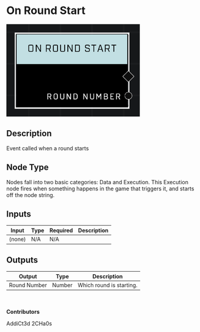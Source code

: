# On Round Start
![](../../../.gitbook/assets/on-round-start.png)
## Description
Event called when a round starts

## Node Type
Nodes fall into two basic categories: Data and Execution. This Execution node fires when something happens in the game that triggers it, and starts off the node string.

## Inputs
| Input            | Type             | Required | Description												    |
|------------------|------------------|----------|--------------------------------------------------------------|
| (none) | N/A  | N/A  | |

## Outputs
| Output           | Type             | Description												     |
|------------------|------------------|--------------------------------------------------------------|
| Round Number | Number  | Which round is starting.  |

\
\
**Contributors**

AddiCt3d 2CHa0s